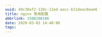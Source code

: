 ```yaml
---
uuid: 49c30af2-120c-11ed-aacc-b11deac0aae6
title: nginx 常用配置
abbrlink: 1508208186
date: 2020-03-03 14:40:00
tags:
---
```

